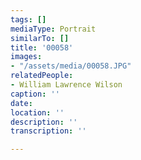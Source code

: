 ```yaml
---
tags: []
mediaType: Portrait
similarTo: []
title: '00058'
images:
- "/assets/media/00058.JPG"
relatedPeople:
- William Lawrence Wilson
caption: ''
date: 
location: ''
description: ''
transcription: ''

---
```

